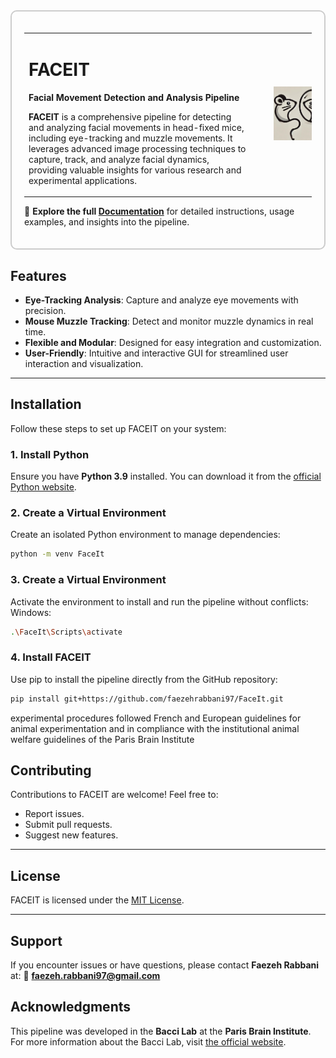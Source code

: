 <div style="border: 2px solid #ccc; padding: 20px; border-radius: 10px;">

  <table style="width: 100%;">
    <tr>
      <td>
        <h1>FACEIT</h1>
        <p>
          <strong>Facial Movement Detection and Analysis Pipeline</strong>
        </p>
        <p>
          <strong>FACEIT</strong> is a comprehensive pipeline for detecting and analyzing facial movements in head-fixed mice, including eye-tracking and muzzle movements. It leverages advanced image processing techniques to capture, track, and analyze facial dynamics, providing valuable insights for various research and experimental applications.
        </p>
      </td>
      <td>
        <img src="figures/Logo_FaceIT.jpg" alt="FACEIT Logo" width="450" style="margin-left: 30px;"/>
      </td>
    </tr>
  </table>

  <p>
    📖 <strong>Explore the full <a href="https://faceit.readthedocs.io/">Documentation</a></strong> for detailed instructions, usage examples, and insights into the pipeline.
  </p>

</div>



## Features

- **Eye-Tracking Analysis**: Capture and analyze eye movements with precision.
- **Mouse Muzzle Tracking**: Detect and monitor muzzle dynamics in real time.
- **Flexible and Modular**: Designed for easy integration and customization.
- **User-Friendly**: Intuitive and interactive GUI for streamlined user interaction and visualization.

---

## Installation

Follow these steps to set up FACEIT on your system:

### 1. Install Python
Ensure you have **Python 3.9** installed. You can download it from the [official Python website](https://www.python.org/downloads/).

### 2. Create a Virtual Environment
Create an isolated Python environment to manage dependencies:

```bash
python -m venv FaceIt
```
### 3. Create a Virtual Environment
Activate the environment to install and run the pipeline without conflicts:
Windows:

```bash
.\FaceIt\Scripts\activate
```

### 4. Install FACEIT
Use pip to install the pipeline directly from the GitHub repository:

```bash
pip install git+https://github.com/faezehrabbani97/FaceIt.git
```


experimental procedures followed French and European guidelines for animal experimentation and in compliance with the institutional animal welfare guidelines of the Paris Brain Institute

## Contributing

Contributions to FACEIT are welcome! Feel free to:

- Report issues.
- Submit pull requests.
- Suggest new features.

---

## License

FACEIT is licensed under the [MIT License](https://opensource.org/licenses/MIT).

---

## Support

If you encounter issues or have questions, please contact **Faezeh Rabbani** at:
📧 **[faezeh.rabbani97@gmail.com](mailto:faezeh.rabbani97@gmail.com)**

## Acknowledgments

This pipeline was developed in the **Bacci Lab** at the **Paris Brain Institute**.
For more information about the Bacci Lab, visit [the official website](https://baccilab.org).
